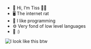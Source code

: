 - 👋 Hi, I’m Tiss 🧀🐀
- 🖥️ The internet rat
- 🤖 I like programming
- ⚙️ Very fond of low level languages
- 🙂 :)

![I look like this btw](https://steamuserimages-a.akamaihd.net/ugc/1018318651158994702/ACF9899993ECDCC17AB0316425C1926138F0BE99/?imw=637&imh=358&ima=fit&impolicy=Letterbox&imcolor=%23000000&letterbox=true)
<!---
tisstherat/tisstherat is a ✨ special ✨ repository because its `README.md` (this file) appears on your GitHub profile.
You can click the Preview link to take a look at your changes.
--->
